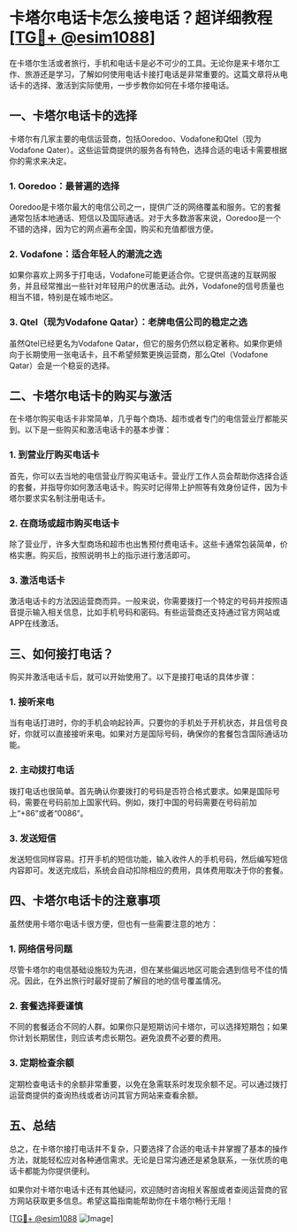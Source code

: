 # 卡塔尔电话卡怎么接电话？超详细教程[[TG💪+ @esim1088](https://t.me/s/esim1088)]

在卡塔尔生活或者旅行，手机和电话卡是必不可少的工具。无论你是来卡塔尔工作、旅游还是学习，了解如何使用电话卡接打电话是非常重要的。这篇文章将从电话卡的选择、激活到实际使用，一步步教你如何在卡塔尔接电话。

## 一、卡塔尔电话卡的选择

卡塔尔有几家主要的电信运营商，包括Ooredoo、Vodafone和Qtel（现为Vodafone Qater）。这些运营商提供的服务各有特色，选择合适的电话卡需要根据你的需求来决定。

### 1. Ooredoo：最普遍的选择

Ooredoo是卡塔尔最大的电信公司之一，提供广泛的网络覆盖和服务。它的套餐通常包括本地通话、短信以及国际通话。对于大多数游客来说，Ooredoo是一个不错的选择，因为它的网点遍布全国，购买和充值都很方便。

### 2. Vodafone：适合年轻人的潮流之选

如果你喜欢上网多于打电话，Vodafone可能更适合你。它提供高速的互联网服务，并且经常推出一些针对年轻用户的优惠活动。此外，Vodafone的信号质量也相当不错，特别是在城市地区。

### 3. Qtel（现为Vodafone Qatar）：老牌电信公司的稳定之选

虽然Qtel已经更名为Vodafone Qatar，但它的服务仍然以稳定著称。如果你更倾向于长期使用一张电话卡，且不希望频繁更换运营商，那么Qtel（Vodafone Qatar）会是一个稳妥的选择。

## 二、卡塔尔电话卡的购买与激活

在卡塔尔购买电话卡非常简单，几乎每个商场、超市或者专门的电信营业厅都能买到。以下是一些购买和激活电话卡的基本步骤：

### 1. 到营业厅购买电话卡

首先，你可以去当地的电信营业厅购买电话卡。营业厅工作人员会帮助你选择合适的套餐，并指导你如何激活电话卡。购买时记得带上护照等有效身份证件，因为卡塔尔要求实名制注册电话卡。

### 2. 在商场或超市购买电话卡

除了营业厅，许多大型商场和超市也出售预付费电话卡。这些卡通常包装简单，价格实惠。购买后，按照说明书上的指示进行激活即可。

### 3. 激活电话卡

激活电话卡的方法因运营商而异。一般来说，你需要拨打一个特定的号码并按照语音提示输入相关信息，比如手机号码和密码。有些运营商还支持通过官方网站或APP在线激活。

## 三、如何接打电话？

购买并激活电话卡后，就可以开始使用了。以下是接打电话的具体步骤：

### 1. 接听来电

当有电话打进时，你的手机会响起铃声。只要你的手机处于开机状态，并且信号良好，你就可以直接接听来电。如果对方是国际号码，确保你的套餐包含国际通话功能。

### 2. 主动拨打电话

拨打电话也很简单。首先确认你要拨打的号码是否符合格式要求。如果是国际号码，需要在号码前加上国家代码。例如，拨打中国的号码需要在号码前加上“+86”或者“0086”。

### 3. 发送短信

发送短信同样容易。打开手机的短信功能，输入收件人的手机号码，然后编写短信内容即可。发送完成后，系统会自动扣除相应的费用，具体费用取决于你的套餐。

## 四、卡塔尔电话卡的注意事项

虽然使用卡塔尔电话卡很方便，但也有一些需要注意的地方：

### 1. 网络信号问题

尽管卡塔尔的电信基础设施较为先进，但在某些偏远地区可能会遇到信号不佳的情况。因此，在外出旅行时最好提前了解目的地的信号覆盖情况。

### 2. 套餐选择要谨慎

不同的套餐适合不同的人群。如果你只是短期访问卡塔尔，可以选择短期包；如果你计划长期居住，则应该考虑长期包。避免浪费不必要的费用。

### 3. 定期检查余额

定期检查电话卡的余额非常重要，以免在急需联系时发现余额不足。可以通过拨打运营商提供的查询热线或者访问其官方网站来查看余额。

## 五、总结

总之，在卡塔尔接打电话并不复杂，只要选择了合适的电话卡并掌握了基本的操作方法，就能轻松应对各种通信需求。无论是日常沟通还是紧急联系，一张优质的电话卡都能为你提供便利。

如果你对卡塔尔电话卡还有其他疑问，欢迎随时咨询相关客服或者查阅运营商的官方网站获取更多信息。希望这篇指南能帮助你在卡塔尔畅行无阻！

[[TG💪+ @esim1088](https://t.me/s/esim1088) ![Image](https://i.postimg.cc/4NQfJmqS/Snipaste-2025-05-13-00-14-12.png)]
